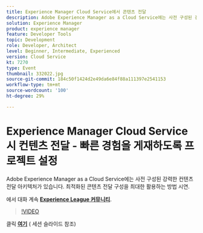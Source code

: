 ```yaml
---
title: Experience Manager Cloud Service에서 콘텐츠 전달
description: Adobe Experience Manager as a Cloud Service에는 사전 구성된 강력한 컨텐츠 전달 아키텍처가 있습니다. 최적화된 콘텐츠 전달 구성을 최대한 활용하는 방법 시연. 이 세션은 Adobe Developers Live 컨텐츠 이벤트의 일부로 전달되었습니다.
solution: Experience Manager
product: experience manager
feature: Developer Tools
topic: Development
role: Developer, Architect
level: Beginner, Intermediate, Experienced
version: Cloud Service
kt: 7270
type: Event
thumbnail: 332022.jpg
source-git-commit: 184c50f1424d2e49da6e84f88a111397e2541153
workflow-type: tm+mt
source-wordcount: '100'
ht-degree: 29%

---
```



# Experience Manager Cloud Service 시 컨텐츠 전달 - 빠른 경험을 게재하도록 프로젝트 설정

Adobe Experience Manager as a Cloud Service에는 사전 구성된 강력한 컨텐츠 전달 아키텍처가 있습니다. 최적화된 콘텐츠 전달 구성을 최대한 활용하는 방법 시연.

에서 대화 계속 **[Experience League 커뮤니티](http://adobe.ly/36Yd3v6)**.

>[!VIDEO](https://video.tv.adobe.com/v/332022/?quality=12&learn=on&hidetitle=true)

클릭 **[여기](/help/adobe-developers-live/assets/content-delivery-on-aemcs.pdf)** ( 세션 슬라이드 참조)
